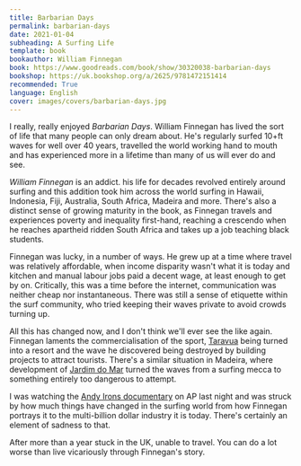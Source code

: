 ```yaml
---
title: Barbarian Days
permalink: barbarian-days
date: 2021-01-04
subheading: A Surfing Life
template: book
bookauthor: William Finnegan
book: https://www.goodreads.com/book/show/30320038-barbarian-days
bookshop: https://uk.bookshop.org/a/2625/9781472151414
recommended: True
language: English
cover: images/covers/barbarian-days.jpg
---
```


I really, really enjoyed *Barbarian Days*. William Finnegan has lived the sort of life that many people can only dream about. He's regularly surfed 10+ft waves for well over 40 years, travelled the world working hand to mouth and has experienced more in a lifetime than many of us will ever do and see.

*William Finnegan* is an addict. his life for decades revolved entirely around surfing and this addition took him across the world surfing in Hawaii, Indonesia, Fiji, Australia, South Africa, Madeira and more. There's also a distinct sense of growing maturity in the book, as Finnegan travels and experiences poverty and inequality first-hand, reaching a crescendo when he reaches apartheid ridden South Africa and takes up a job teaching black students.

Finnegan was lucky, in a number of ways. He grew up at a time where travel was relatively affordable, when income disparity wasn't what it is today and kitchen and manual labour jobs paid a decent wage, at least enough to get by on. Critically, this was a time before the internet, communication was neither cheap nor instantaneous. There was still a sense of etiquette within the surf community, who tried keeping their waves private to avoid crowds turning up. 

All this has changed now, and I don't think we'll ever see the like again. Finnegan laments the commercialisation of the sport, [Taravua](https://www.tavarua.com/) being turned into a resort and the wave he discovered being destroyed by building projects to attract tourists. There's a similar situation in Madeira, where development of [Jardim do Mar](https://www.savethewaves.org/jardim-do-mar-madeira/) turned the waves from a surfing mecca to something entirely too dangerous to attempt.

I was watching the [Andy Irons documentary](https://www.youtube.com/watch?v=GJWIPRvtAHk) on AP last night and was struck by how much things have changed in the surfing world from how Finnegan portrays it to the multi-billion dollar industry it is today. There's certainly an element of sadness to that.

After more than a year stuck in the UK, unable to travel. You can do a lot worse than live vicariously through Finnegan's story.